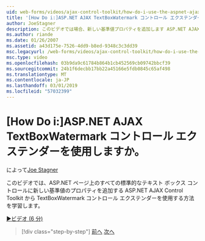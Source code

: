 ```yaml
---
uid: web-forms/videos/ajax-control-toolkit/how-do-i-use-the-aspnet-ajax-textboxwatermark-control-extender
title: '[How Do i:]ASP.NET AJAX TextBoxWatermark コントロール エクステンダーを使用しますか。 | Microsoft Docs'
author: JoeStagner
description: このビデオでは場合、新しい基準値プロパティを追加します ASP.NET AJAX Control Toolkit から TextBoxWatermark コントロール エクステンダーを使用する方法について説明します。 をしています.。
ms.author: riande
ms.date: 01/26/2007
ms.assetid: a43d175e-7526-4dd9-b8ed-9348c3c3dd39
msc.legacyurl: /web-forms/videos/ajax-control-toolkit/how-do-i-use-the-aspnet-ajax-textboxwatermark-control-extender
msc.type: video
ms.openlocfilehash: 03b9da9c61784b864b1cb452569cb09742bbcf39
ms.sourcegitcommit: 24b1f6decbb17bb22a45166e5fdb0845c65af498
ms.translationtype: MT
ms.contentlocale: ja-JP
ms.lasthandoff: 03/01/2019
ms.locfileid: "57032399"
---
```

<a name="how-do-i-use-the-aspnet-ajax-textboxwatermark-control-extender"></a>[How Do i:]ASP.NET AJAX TextBoxWatermark コントロール エクステンダーを使用しますか。
====================
によって[Joe Stagner](https://github.com/JoeStagner)

このビデオでは、ASP.NET ページ上のすべての標準的なテキスト ボックス コントロールに新しい基準値のプロパティを追加する ASP.NET AJAX Control Toolkit から TextBoxWatermark コントロール エクステンダーを使用する方法を学習します。

[&#9654;ビデオ (6 分)](https://channel9.msdn.com/Blogs/ASP-NET-Site-Videos/how-do-i-use-the-aspnet-ajax-textboxwatermark-control-extender)

> [!div class="step-by-step"]
> [前へ](how-do-i-use-the-aspnet-ajax-cascadingdropdown-control-extender.md)
> [次へ](how-do-i-use-the-aspnet-ajax-popup-control-extender.md)
